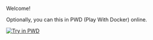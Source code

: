 Welcome!

Optionally, you can this in PWD (Play With Docker) online.

[![Try in PWD](https://raw.githubusercontent.com/play-with-docker/stacks/master/assets/images/button.png)](https://labs.play-with-docker.com/?stack=https://raw.githubusercontent.com/stvansolano/my-playgrounds/master/docker-dotnet/docker-compose.yml)
